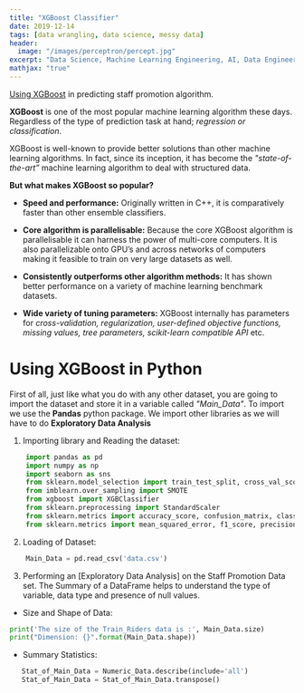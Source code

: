 ```yaml
---
title: "XGBoost Classifier"
date: 2019-12-14
tags: [data wrangling, data science, messy data]
header:
  image: "/images/perceptron/percept.jpg"
excerpt: "Data Science, Machine Learning Engineering, AI, Data Engineering"
mathjax: "true"
---
```


[Using XGBoost](https://github.com/iamgoddey/staffing_promotion) in predicting staff promotion algorithm.

**XGBoost** is one of the most popular machine learning algorithm these days. Regardless of the type of prediction task at hand; *regression or classification*.

XGBoost is well-known to provide better solutions than other machine learning algorithms. In fact, since its inception, it has become the *"state-of-the-art”* machine learning algorithm to deal with structured data.

**But what makes XGBoost so popular?**

* **Speed and performance:** Originally written in C++, it is comparatively faster than other ensemble classifiers.

+ **Core algorithm is parallelisable:** Because the core XGBoost algorithm is parallelisable it can harness the power of multi-core computers. It is also parallelizable onto GPU’s and across networks of computers making it feasible to train on very large datasets as well.

- **Consistently outperforms other algorithm methods:** It has shown better performance on a variety of machine learning benchmark datasets.

- **Wide variety of tuning parameters:** XGBoost internally has parameters for *cross-validation, regularization, user-defined objective functions, missing values, tree parameters, scikit-learn compatible API* etc.

# Using XGBoost in Python
First of all, just like what you do with any other dataset, you are going to import the dataset and store it in a variable called *"Main_Data"*. To import we use the **Pandas** python package. We import other libraries as we will have to do **Exploratory Data Analysis**

1. Importing library and Reading the dataset:
```python
    import pandas as pd
    import numpy as np
    import seaborn as sns
    from sklearn.model_selection import train_test_split, cross_val_score
    from imblearn.over_sampling import SMOTE
    from xgboost import XGBClassifier
    from sklearn.preprocessing import StandardScaler
    from sklearn.metrics import accuracy_score, confusion_matrix, classification_report
    from sklearn.metrics import mean_squared_error, f1_score, precision_score, recall_score
```
2. Loading of Dataset:
```python
    Main_Data = pd.read_csv('data.csv')
```
3. Performing an [Exploratory Data Analysis] on the Staff Promotion Data set. The Summary of a DataFrame helps to understand the type of variable, data type and presence of null values.
 * Size and Shape of Data:
```python
print('The size of the Train_Riders data is :', Main_Data.size)
print("Dimension: {}".format(Main_Data.shape))
```
 * Summary Statistics:
 ```python
    Stat_of_Main_Data = Numeric_Data.describe(include='all')
    Stat_of_Main_Data = Stat_of_Main_Data.transpose()
 ```
